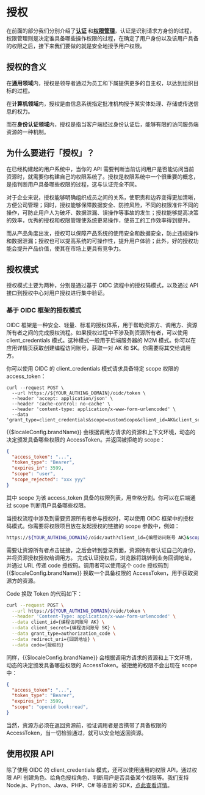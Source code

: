 # 授权

<LastUpdated/>

在前面的部分我们分别介绍了[**认证**](../authentication/README.md) 和[**权限管理**](../access-control/README.md)，认证是识别请求方身份的过程，权限管理则是决定谁具备哪些操作权限的过程，在确定了用户身份以及该用户具备的权限之后，接下来我们要做的就是安全地授予用户权限。

## 授权的含义

在**通用领域**内，授权是领导者通过为员工和下属提供更多的自主权，以达到组织目标的过程。

在**计算机领域**内，授权是由信息系统指定批准机构授予某实体处理、存储或传送信息的权力。

而在**身份认证领域**内，授权是指当客户端经过身份认证后，能够有限的访问服务端资源的一种机制。

## 为什么要进行「授权」？

在已经构建起的用户系统中，当你的 API 需要判断当前访问用户是否能访问当前资源时，就需要你构建自己的权限系统了。授权是权限系统中一个很重要的概念，是指判断用户具备哪些权限的过程，这与认证完全不同。

对于企业来说，授权能够明确组织成员之间的关系，使职责和边界变得更加清晰，方便公司管理；同时，授权能够保障数据安全、防控风险，不同的权限准许不同的操作，可防止用户人为破坏、数据泄漏、误操作等事故的发生；授权能够提高决策的效率，优秀的授权和权限管理使系统更易操作，使员工的工作效率得到提升。

而从产品角度出发，授权可以保障产品系统的使用安全和数据安全，防止违规操作和数据泄漏；授权也可以提高系统的可操作性，提升用户体验；此外，好的授权功能会提升产品价值，使其在市场上更具有竞争力。

## 授权模式

授权模式主要为两种，分别是通过基于 OIDC 流程中的授权码模式，以及通过 API 接口到授权中心对用户授权进行集中验证。

### 基于 OIDC 框架的授权模式

OIDC 框架是一种安全、轻量、标准的授权体系，用于帮助资源方、调用方、资源所有者之间的完成授权流程。如果授权过程中不涉及到资源所有者，可以使用 client_credentials 模式。这种模式一般用于后端服务器的 M2M 模式。你可以在应用详情页获取创建编程访问账号，获取一对 AK 和 SK。你需要将其交给调用方。

你可以使用 OIDC 的 client_credentials 模式请求具备特定 scope 权限的 access_token：

```shell
curl --request POST \
  --url https://${YOUR_AUTHING_DOMAIN}/oidc/token \
  --header 'accept: application/json' \
  --header 'cache-control: no-cache' \
  --header 'content-type: application/x-www-form-urlencoded' \
  --data 'grant_type=client_credentials&scope=customScope&client_id=AK&client_secret=SK'
```

{{$localeConfig.brandName}} 会根据调用方请求的资源和上下文环境，动态的决定颁发具备哪些权限的 AccessToken。并返回被拒绝的 scope：

```json
{
  "access_token": "...",
  "token_type": "Bearer",
  "expires_in": 3599,
  "scope": "user",
  "scope_rejected": "xxx yyy"
}
```

其中 scope 为该 access_token 具备的权限列表，用空格分割。你可以在后端通过 scope 判断用户具备哪些权限。

当授权流程中涉及到需要资源所有者参与授权时，可以使用 OIDC 框架中的授权码模式。你需要将权限项目放在发起授权的链接的 scope 参数中，例如：

```sh
https://${YOUR_AUTHING_DOMAIN}/oidc/auth?client_id={编程访问账号 AK}&scope=openid book:read book:delete&redirect_uri={你的业务回调地址}&state={随机字符串}&response_type=code
```

需要让资源所有者点击链接，之后会转到登录页面，资源持有者认证自己的身份，并将资源授权授权给调用方。
完成认证授权后，浏览器将跳转到业务回调地址，并通过 URL 传递 code 授权码。调用者可以使用这个 code 授权码到 {{$localeConfig.brandName}} 换取一个具备权限的 AccessToken，用于获取资源方的资源。

Code 换取 Token 的代码如下：

```sh
curl --request POST \
  --url https://${YOUR_AUTHING_DOMAIN}/oidc/token \
  --header 'Content-Type: application/x-www-form-urlencoded' \
  --data client_id={编程访问账号 AK} \
  --data client_secret={编程访问账号 SK} \
  --data grant_type=authorization_code \
  --data redirect_uri={回调地址} \
  --data code={授权码}
```

同样，{{$localeConfig.brandName}} 会根据调用方请求的资源和上下文环境，动态的决定颁发具备哪些权限的 AccessToken。被拒绝的权限不会出现在 scope 中：

```json
{
  "access_token": "...",
  "token_type": "Bearer",
  "expires_in": 3599,
  "scope": "openid book:read",
}
```

当然，资源方必须在返回资源前，验证调用者是否携带了具备权限的 AccessToken，当一切检验通过，就可以安全地返回资源。

## 使用权限 API

除了使用 OIDC 的 client_credentials 模式，还可以使用通用的权限 API，通过权限 API 创建角色、给角色授权角色、判断用户是否具备某个权限等。我们支持 Node.js、Python、Java、PHP、C# 等语言的 SDK，[点此查看详情](/guides/access-control/)。
